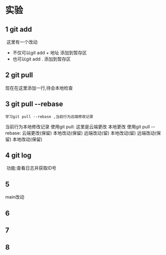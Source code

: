 # 实验
## 1 git add

​	这里有一个改动

* 不仅可以git add + 地址 添加到暂存区
* 也可以git add . 添加到暂存区

## 2 git pull
  现在在这里添加一行,待会本地检查
## 3 git pull --rebase
    学习git pull --rebase ,当前行为远端修改记录
当前行为本地修改记录
使用git pull:
这里是云端更改
本地更改
使用git pull --rebase:
云端更改(保留)
本地改动(保留)
远端改动(留)
本地改动(留)
远端改动(保留)
本地改动(保留)

## 4 git log

​	功能:查看日志并获取ID号

## 5
  main改动
## 6

## 7

## 8
